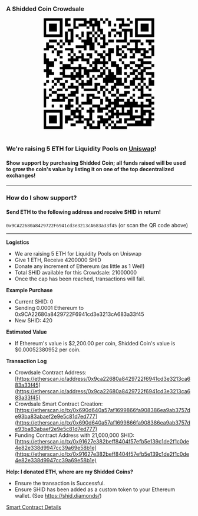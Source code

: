 ### A Shidded Coin Crowdsale
<script>document.getElementById("a-shidded-coin-crowdsale").style.display = "none";</script>

<center>
<img src="https://github.com/shidcoin/SHIDCOIN/raw/main/src/Crowdsale1_QR.jpg" width="300px"/>
</center>
<br />

### We're raising 5 ETH for Liquidity Pools on [Uniswap](https://https://uniswap.org/)! 

#### Show support by purchasing Shidded Coin; all funds raised will be used to grow the coin's value by listing it on one of the top decentralized exchanges!


---

###  How do I show support?
#### Send ETH to the following address and receive SHID in return!
```0x9CA22680a8429722F6941cd3e3213cA683a33f45``` (or scan the QR code above)

---

**Logistics**
- We are raising 5 ETH for Liquidity Pools on Uniswap
- Give 1 ETH, Receive 4200000 SHID
- Donate any increment of Ethereum (as little as 1 Wei!)
- Total SHID available for this Crowdsale:  21000000 
- Once the cap has been reached, transactions will fail.

**Example Purchase**
- Current SHID: 0
- Sending 0.0001 Ethereum to 0x9CA22680a8429722F6941cd3e3213cA683a33f45
- New SHID: 420

**Estimated Value**
- If Ethereum's value is $2,200.00 per coin, Shidded Coin's value is $0.00052380952 per coin.

**Transaction Log**
- Crowdsale Contract Address: [https://etherscan.io/address/0x9ca22680a8429722f6941cd3e3213ca683a33f45](https://etherscan.io/address/0x9ca22680a8429722f6941cd3e3213ca683a33f45)
- Crowdsale Smart Contract Creation: [https://etherscan.io/tx/0x690d640a57af1699866fa908386ea9ab3757de93ba83abaef2e9e5c81d7ed777](https://etherscan.io/tx/0x690d640a57af1699866fa908386ea9ab3757de93ba83abaef2e9e5c81d7ed777)
- Funding Contract Address with 21,000,000 SHID: [https://etherscan.io/tx/0x91627e382beff8404f57efb5e139c1de2f1c0de4e82e338d9947cc39a69e58b1e](https://etherscan.io/tx/0x91627e382beff8404f57efb5e139c1de2f1c0de4e82e338d9947cc39a69e58b1e)

**Help: I donated ETH, where are my Shidded Coins?**
- Ensure the transaction is Successful.
- Ensure SHID  has been added as a custom token to your Ethereum wallet. (See https://shid.diamonds/)


[Smart Contract Details](https://github.com/shidcoin/SHIDCOIN/blob/main/docs/crowdsale.md)